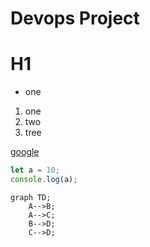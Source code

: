 # Devops Project

# H1

- one
1. one
1. two
1. tree

[google](http://www.google.com)
``` javascript
let a = 10;
console.log(a);
```

```mermaid
graph TD;
    A-->B;
    A-->C;
    B-->D;
    C-->D;
```